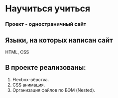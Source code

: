 # Научиться учиться

### Проект - одностраничный сайт

## Языки, на которых написан сайт
HTML, CSS

## В проекте реализованы:
1. Flexbox-вёрстка.
2. CSS анимация.
3. Организация файлов по БЭМ (Nested).